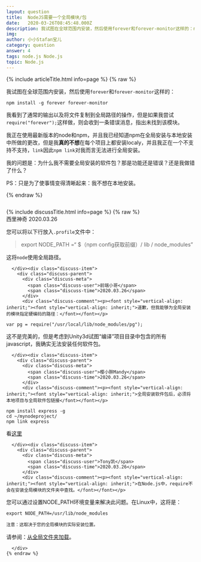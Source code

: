 ```yaml
---
layout: question
title:  NodeJS需要一个全局模块/包
date:   2020-03-26T08:45:48.000Z
description: 我试图在全球范围内安装，然后使用forever和forever-monitor这样的：npm install -g forever forever-m...
img: 
author: 小小Stafan宝儿
category: question
answer: 4
tags: node.js Node.js
topic: Node.js
---
```

<div class="article-root">
  <div class="article">
    {% include articleTitle.html info=page %}
    {% raw %}
    <div class="article-content"><p><font style="vertical-align: inherit;"><font style="vertical-align: inherit;">我试图在全球范围内安装，然后使用</font></font><code>forever</code><font style="vertical-align: inherit;"><font style="vertical-align: inherit;">和</font></font><code>forever-monitor</code><font style="vertical-align: inherit;"><font style="vertical-align: inherit;">这样的：</font></font></p>

<p><code>npm install -g forever forever-monitor</code></p>

<p><font style="vertical-align: inherit;"><font style="vertical-align: inherit;">我看到了通常的输出以及将文件复制到全局路径的操作，但是如果我尝试</font></font><code>require("forever");</code><font style="vertical-align: inherit;"><font style="vertical-align: inherit;">这样做，则会收到一条错误消息，指出未找到该模块。</font></font></p>

<p><font style="vertical-align: inherit;"><font style="vertical-align: inherit;">我正在使用最新版本的node和npm，并且我已经知道npm在全局安装与本地安装中所做的更改，但是我</font></font><strong><font style="vertical-align: inherit;"><font style="vertical-align: inherit;">真的不想</font></font></strong><font style="vertical-align: inherit;"><font style="vertical-align: inherit;">在每个项目上都安装localy，并且我正在一个不支持不支持，</font></font><code>link</code><font style="vertical-align: inherit;"><font style="vertical-align: inherit;">因此</font></font><code>npm link</code><font style="vertical-align: inherit;"><font style="vertical-align: inherit;">对我而言无法进行全局安装。</font></font></p>

<p><font style="vertical-align: inherit;"><font style="vertical-align: inherit;">我的问题是：为什么我不需要全局安装的软件包？</font><font style="vertical-align: inherit;">那是功能还是错误？</font><font style="vertical-align: inherit;">还是我做错了什么？</font></font></p>

<p><font style="vertical-align: inherit;"><font style="vertical-align: inherit;">PS：只是为了使事情变得清晰起来：我不想在本地安装。</font></font></p></div>
    {% endraw %}
  </div>
  <p style="height: 0;width:0;overflow: hidden;"> 第3780篇《NodeJS需要一个全局模块/包》来自Winter(https://github.com/aiyld/aiyld.github.io)的站点</p>
  <div class="discuss-wrapper">
    {% include discussTitle.html info=page %}
    {% raw %}
    <div class="discuss-item">
        <div class="discuss-parent">
          <div class="discuss-meta">
            <span class="discuss-user">西里神奇</span>
            <span class="discuss-time">2020.03.26</span>
          </div>
          <div class="discuss-comment"><p><font style="vertical-align: inherit;"><font style="vertical-align: inherit;">您可以将以下行放入</font></font><code>.profile</code><font style="vertical-align: inherit;"><font style="vertical-align: inherit;">文件中：</font></font></p>

<blockquote>
  <p><font style="vertical-align: inherit;"><font style="vertical-align: inherit;">export NODE_PATH =“ $（npm config获取前缀）/ lib / node_modules”</font></font></p>
</blockquote>

<p><font style="vertical-align: inherit;"><font style="vertical-align: inherit;">这将</font></font><code>node</code><font style="vertical-align: inherit;"><font style="vertical-align: inherit;">使用全局路径。</font></font></p></div>
        </div>
        
      </div><div class="discuss-item">
        <div class="discuss-parent">
          <div class="discuss-meta">
            <span class="discuss-user">前端小哥</span>
            <span class="discuss-time">2020.03.26</span>
          </div>
          <div class="discuss-comment"><p><font style="vertical-align: inherit;"><font style="vertical-align: inherit;">道歉，但我能够为全局安装的模块指定硬编码的路径：</font></font></p>

<pre><code>var pg = require("/usr/local/lib/node_modules/pg");
</code></pre>

<p><font style="vertical-align: inherit;"><font style="vertical-align: inherit;">这不是完美的，但是考虑到Unity3d试图“编译”项目目录中包含的所有javascript，我确实无法安装任何软件包。</font></font></p></div>
        </div>
        
      </div><div class="discuss-item">
        <div class="discuss-parent">
          <div class="discuss-meta">
            <span class="discuss-user">樱小胖Mandy</span>
            <span class="discuss-time">2020.03.26</span>
          </div>
          <div class="discuss-comment"><p><font style="vertical-align: inherit;"><font style="vertical-align: inherit;">全局安装软件包后，必须将本地项目与全局软件包链接</font></font></p>

<pre><code>npm install express -g<font></font>
cd ~/mynodeproject/<font></font>
npm link express  <font></font>
</code></pre>

<p><font style="vertical-align: inherit;"><font style="vertical-align: inherit;">看</font></font><a href="https://docs.npmjs.com/cli/link" rel="noreferrer"><font style="vertical-align: inherit;"><font style="vertical-align: inherit;">这里</font></font></a></p></div>
        </div>
        
      </div><div class="discuss-item">
        <div class="discuss-parent">
          <div class="discuss-meta">
            <span class="discuss-user">Tony凯</span>
            <span class="discuss-time">2020.03.26</span>
          </div>
          <div class="discuss-comment"><p><font style="vertical-align: inherit;"><font style="vertical-align: inherit;">在Node.js中，require不会在安装全局模块的文件夹中查找。</font></font></p>

<p><font style="vertical-align: inherit;"><font style="vertical-align: inherit;">您可以通过设置NODE_PATH环境变量来解决此问题。</font><font style="vertical-align: inherit;">在Linux中，这将是：</font></font></p>

<pre><code>export NODE_PATH=/usr/lib/node_modules
</code></pre>

<p><sup><font style="vertical-align: inherit;"><font style="vertical-align: inherit;">注意：这取决于您的全局模块的实际安装位​​置。</font></font></sup></p>

<p><font style="vertical-align: inherit;"><font style="vertical-align: inherit;">请参阅：</font></font><a href="https://nodejs.org/api/modules.html#modules_loading_from_the_global_folders" rel="noreferrer"><font style="vertical-align: inherit;"><font style="vertical-align: inherit;">从全局文件夹加载</font></font></a><font style="vertical-align: inherit;"><font style="vertical-align: inherit;">。</font></font></p></div>
        </div>
        
      </div>
    {% endraw %}
  </div>
<div>
